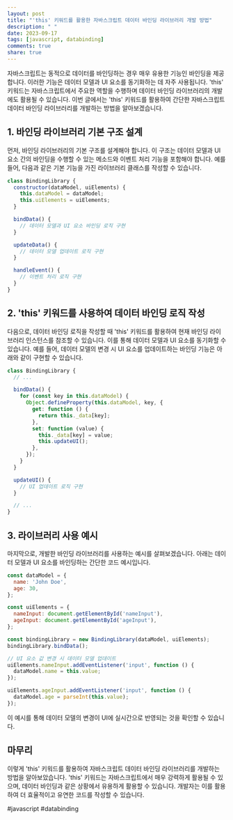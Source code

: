 ```yaml
---
layout: post
title: "'this' 키워드를 활용한 자바스크립트 데이터 바인딩 라이브러리 개발 방법"
description: " "
date: 2023-09-17
tags: [javascript, databinding]
comments: true
share: true
---
```


자바스크립트는 동적으로 데이터를 바인딩하는 경우 매우 유용한 기능인 바인딩을 제공합니다. 이러한 기능은 데이터 모델과 UI 요소를 동기화하는 데 자주 사용됩니다. 'this' 키워드는 자바스크립트에서 주요한 역할을 수행하며 데이터 바인딩 라이브러리의 개발에도 활용될 수 있습니다. 이번 글에서는 'this' 키워드를 활용하여 간단한 자바스크립트 데이터 바인딩 라이브러리를 개발하는 방법을 알아보겠습니다.

## 1. 바인딩 라이브러리 기본 구조 설계

먼저, 바인딩 라이브러리의 기본 구조를 설계해야 합니다. 이 구조는 데이터 모델과 UI 요소 간의 바인딩을 수행할 수 있는 메소드와 이벤트 처리 기능을 포함해야 합니다. 예를 들어, 다음과 같은 기본 기능을 가진 라이브러리 클래스를 작성할 수 있습니다.

```javascript
class BindingLibrary {
  constructor(dataModel, uiElements) {
    this.dataModel = dataModel;
    this.uiElements = uiElements;
  }

  bindData() {
    // 데이터 모델과 UI 요소 바인딩 로직 구현
  }

  updateData() {
    // 데이터 모델 업데이트 로직 구현
  }

  handleEvent() {
    // 이벤트 처리 로직 구현
  }
}
```

## 2. 'this' 키워드를 사용하여 데이터 바인딩 로직 작성

다음으로, 데이터 바인딩 로직을 작성할 때 'this' 키워드를 활용하여 현재 바인딩 라이브러리 인스턴스를 참조할 수 있습니다. 이를 통해 데이터 모델과 UI 요소를 동기화할 수 있습니다. 예를 들어, 데이터 모델의 변경 시 UI 요소를 업데이트하는 바인딩 기능은 아래와 같이 구현할 수 있습니다.

```javascript
class BindingLibrary {
  // ...

  bindData() {
    for (const key in this.dataModel) {
      Object.defineProperty(this.dataModel, key, {
        get: function () {
          return this._data[key];
        },
        set: function (value) {
          this._data[key] = value;
          this.updateUI();
        },
      });
    }
  }

  updateUI() {
    // UI 업데이트 로직 구현
  }

  // ...
}
```

## 3. 라이브러리 사용 예시

마지막으로, 개발한 바인딩 라이브러리를 사용하는 예시를 살펴보겠습니다. 아래는 데이터 모델과 UI 요소를 바인딩하는 간단한 코드 예시입니다.

```javascript
const dataModel = {
  name: 'John Doe',
  age: 30,
};

const uiElements = {
  nameInput: document.getElementById('nameInput'),
  ageInput: document.getElementById('ageInput'),
};

const bindingLibrary = new BindingLibrary(dataModel, uiElements);
bindingLibrary.bindData();

// UI 요소 값 변경 시 데이터 모델 업데이트
uiElements.nameInput.addEventListener('input', function () {
  dataModel.name = this.value;
});

uiElements.ageInput.addEventListener('input', function () {
  dataModel.age = parseInt(this.value);
});
```

이 예시를 통해 데이터 모델의 변경이 UI에 실시간으로 반영되는 것을 확인할 수 있습니다.

## 마무리

이렇게 'this' 키워드를 활용하여 자바스크립트 데이터 바인딩 라이브러리를 개발하는 방법을 알아보았습니다. 'this' 키워드는 자바스크립트에서 매우 강력하게 활용될 수 있으며, 데이터 바인딩과 같은 상황에서 유용하게 활용할 수 있습니다. 개발자는 이를 활용하여 더 효율적이고 유연한 코드를 작성할 수 있습니다.

#javascript #databinding